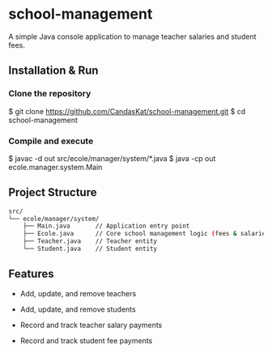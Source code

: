 # school-management

A simple Java console application to manage teacher salaries and student fees.

## Installation & Run

### Clone the repository
$ git clone https://github.com/CandasKat/school-management.git
$ cd school-management

### Compile and execute
$ javac -d out src/ecole/manager/system/*.java
$ java -cp out ecole.manager.system.Main

## Project Structure

```bash
src/
└── ecole/manager/system/
    ├── Main.java       // Application entry point
    ├── Ecole.java      // Core school management logic (fees & salaries)
    ├── Teacher.java    // Teacher entity
    └── Student.java    // Student entity
```

## Features
- Add, update, and remove teachers

- Add, update, and remove students

- Record and track teacher salary payments

- Record and track student fee payments
